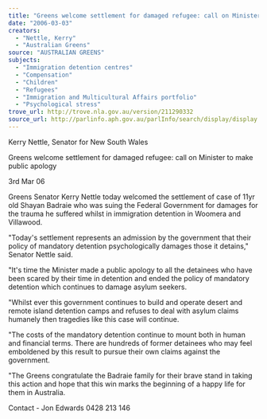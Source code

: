 ```yaml
---
title: "Greens welcome settlement for damaged refugee: call on Minister to make public apology."
date: "2006-03-03"
creators:
  - "Nettle, Kerry"
  - "Australian Greens"
source: "AUSTRALIAN GREENS"
subjects:
  - "Immigration detention centres"
  - "Compensation"
  - "Children"
  - "Refugees"
  - "Immigration and Multicultural Affairs portfolio"
  - "Psychological stress"
trove_url: http://trove.nla.gov.au/version/211290332
source_url: http://parlinfo.aph.gov.au/parlInfo/search/display/display.w3p;query=Id%3A%22media/pressrel/C6YI6%22
---
```


 Kerry Nettle, Senator for New South Wales   

 Greens welcome settlement for damaged refugee: call on Minister to  make public apology   

 3rd Mar 06   

 Greens Senator Kerry Nettle today welcomed the settlement of case of 11yr old  Shayan Badraie who was suing the Federal Government for damages for the trauma  he suffered whilst in immigration detention in Woomera and Villawood.   

 "Today's settlement represents an admission by the government that their policy of  mandatory detention psychologically damages those it detains," Senator Nettle said.   

 "It's time the Minister made a public apology to all the detainees who have been  scared by their time in detention and ended the policy of mandatory detention which  continues to damage asylum seekers.   

 "Whilst ever this government continues to build and operate desert and remote island  detention camps and refuses to deal with asylum claims humanely then tragedies like  this case will continue.   

 "The costs of the mandatory detention continue to mount both in human and financial  terms. There are hundreds of former detainees who may feel emboldened by this  result to pursue their own claims against the government.   

 "The Greens congratulate the Badraie family for their brave stand in taking this action  and hope that this win marks the beginning of a happy life for them in Australia.   

 

 

 Contact - Jon Edwards 0428 213 146   

